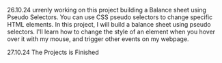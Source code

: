 26.10.24 urrenly working on this project building a Balance sheet using Pseudo Selectors.
You can use CSS pseudo selectors to change specific HTML elements.
In this project, I will build a balance sheet using pseudo selectors.
I'll learn how to change the style of an element when you hover over it with my mouse, and trigger other events on my webpage.

27.10.24 The Projects is Finished
